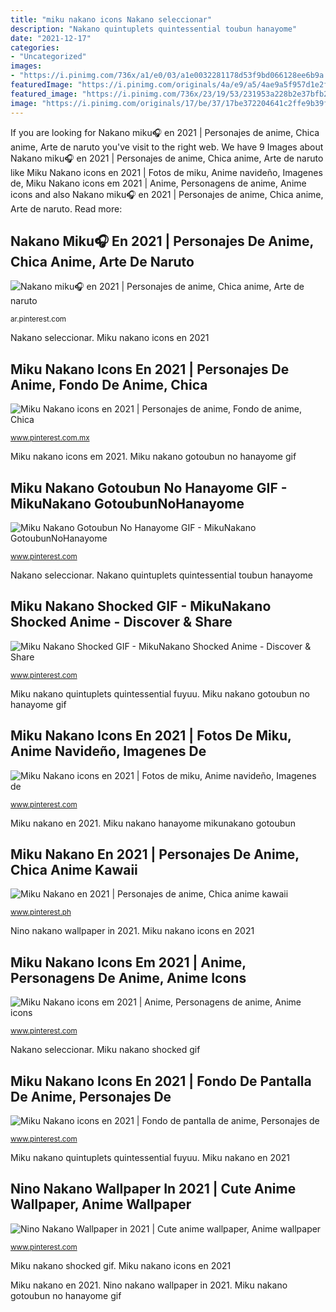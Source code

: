 ```yaml
---
title: "miku nakano icons Nakano seleccionar"
description: "Nakano quintuplets quintessential toubun hanayome"
date: "2021-12-17"
categories:
- "Uncategorized"
images:
- "https://i.pinimg.com/736x/a1/e0/03/a1e0032281178d53f9bd066128ee6b9a.jpg"
featuredImage: "https://i.pinimg.com/originals/4a/e9/a5/4ae9a5f957d1e2f28dc6f39ee2548288.gif"
featured_image: "https://i.pinimg.com/736x/23/19/53/231953a228b2e37bfb2d0ddc927de7fa.jpg"
image: "https://i.pinimg.com/originals/17/be/37/17be372204641c2ffe9b39ffa624ce84.jpg"
---
```


If you are looking for Nakano miku🎧 en 2021 | Personajes de anime, Chica anime, Arte de naruto you've visit to the right web. We have 9 Images about Nakano miku🎧 en 2021 | Personajes de anime, Chica anime, Arte de naruto like Miku Nakano icons en 2021 | Fotos de miku, Anime navideño, Imagenes de, Miku Nakano icons em 2021 | Anime, Personagens de anime, Anime icons and also Nakano miku🎧 en 2021 | Personajes de anime, Chica anime, Arte de naruto. Read more:

## Nakano Miku🎧 En 2021 | Personajes De Anime, Chica Anime, Arte De Naruto

![Nakano miku🎧 en 2021 | Personajes de anime, Chica anime, Arte de naruto](https://i.pinimg.com/originals/5c/10/25/5c102511b0436bf9253b698e492b1100.jpg "Nino nakano wallpaper in 2021")

<small>ar.pinterest.com</small>

Nakano seleccionar. Miku nakano icons en 2021

## Miku Nakano Icons En 2021 | Personajes De Anime, Fondo De Anime, Chica

![Miku Nakano icons en 2021 | Personajes de anime, Fondo de anime, Chica](https://i.pinimg.com/originals/f7/e4/30/f7e43036df8d3470e8d675936a56aed7.jpg "Miku nakano icons en 2021")

<small>www.pinterest.com.mx</small>

Miku nakano icons em 2021. Miku nakano gotoubun no hanayome gif

## Miku Nakano Gotoubun No Hanayome GIF - MikuNakano GotoubunNoHanayome

![Miku Nakano Gotoubun No Hanayome GIF - MikuNakano GotoubunNoHanayome](https://i.pinimg.com/736x/3d/0b/c3/3d0bc327b2fa3853f5d73d2889f4c7ad.jpg "Miku nakano hanayome mikunakano gotoubun")

<small>www.pinterest.com</small>

Nakano seleccionar. Nakano quintuplets quintessential toubun hanayome

## Miku Nakano Shocked GIF - MikuNakano Shocked Anime - Discover &amp; Share

![Miku Nakano Shocked GIF - MikuNakano Shocked Anime - Discover &amp; Share](https://i.pinimg.com/originals/4a/e9/a5/4ae9a5f957d1e2f28dc6f39ee2548288.gif "Miku nakano icons en 2021")

<small>www.pinterest.com</small>

Miku nakano quintuplets quintessential fuyuu. Miku nakano gotoubun no hanayome gif

## Miku Nakano Icons En 2021 | Fotos De Miku, Anime Navideño, Imagenes De

![Miku Nakano icons en 2021 | Fotos de miku, Anime navideño, Imagenes de](https://i.pinimg.com/originals/17/be/37/17be372204641c2ffe9b39ffa624ce84.jpg "Miku nakano icons en 2021")

<small>www.pinterest.com</small>

Miku nakano en 2021. Miku nakano hanayome mikunakano gotoubun

## Miku Nakano En 2021 | Personajes De Anime, Chica Anime Kawaii

![Miku Nakano en 2021 | Personajes de anime, Chica anime kawaii](https://i.pinimg.com/736x/a1/e0/03/a1e0032281178d53f9bd066128ee6b9a.jpg "Miku nakano shocked gif")

<small>www.pinterest.ph</small>

Nino nakano wallpaper in 2021. Miku nakano icons en 2021

## Miku Nakano Icons Em 2021 | Anime, Personagens De Anime, Anime Icons

![Miku Nakano icons em 2021 | Anime, Personagens de anime, Anime icons](https://i.pinimg.com/originals/60/60/c6/6060c6d09becac8fcab1c029cced1df1.jpg "Nakano ninonakano")

<small>www.pinterest.com</small>

Nakano seleccionar. Miku nakano shocked gif

## Miku Nakano Icons En 2021 | Fondo De Pantalla De Anime, Personajes De

![Miku Nakano icons en 2021 | Fondo de pantalla de anime, Personajes de](https://i.pinimg.com/736x/23/19/53/231953a228b2e37bfb2d0ddc927de7fa.jpg "Nakano ninonakano")

<small>www.pinterest.com</small>

Miku nakano quintuplets quintessential fuyuu. Miku nakano en 2021

## Nino Nakano Wallpaper In 2021 | Cute Anime Wallpaper, Anime Wallpaper

![Nino Nakano Wallpaper in 2021 | Cute anime wallpaper, Anime wallpaper](https://i.pinimg.com/736x/ff/9c/62/ff9c62ee8765c36ed94a2a20376a9439.jpg "Nino nakano wallpaper in 2021")

<small>www.pinterest.com</small>

Miku nakano shocked gif. Miku nakano icons en 2021

Miku nakano en 2021. Nino nakano wallpaper in 2021. Miku nakano gotoubun no hanayome gif
